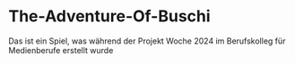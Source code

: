 # The-Adventure-Of-Buschi
Das ist ein Spiel, was während der Projekt Woche 2024 im Berufskolleg für Medienberufe erstellt wurde
